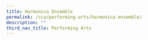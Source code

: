 ```yaml
---
title: Harmonica Ensemble
permalink: /cca/performing-arts/harmonica-ensemble/
description: ""
third_nav_title: Performing Arts
---
```

